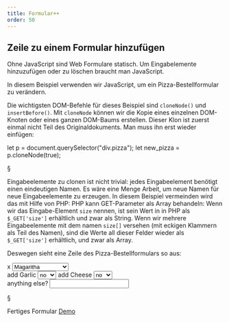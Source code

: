 ```yaml
---
title: Formular++
order: 50
---
```


Zeile zu einem Formular hinzufügen
-------------------
Ohne JavaScript sind Web Formulare statisch. Um Eingabelemente hinzuzufügen
oder zu löschen braucht man JavaScript. 

In diesem Beispiel verwenden wir JavaScript, um ein Pizza-Bestellformular zu verändern. 

Die wichtigsten DOM-Befehle für dieses Beispiel sind `cloneNode()` und `insertBefore()`. 
Mit `cloneNode` können wir die Kopie eines einzelnen DOM-Knoten oder eines ganzen DOM-Baums erstellen. 
Dieser Klon ist zuerst einmal nicht Teil des Originaldokuments. Man muss ihn erst wieder
einfügen:

<javascript>
let p = document.querySelector("div.pizza");
let new_pizza = p.cloneNode(true);
</javascript>

§

Eingabeelemente zu clonen ist nicht trivial: jedes Eingabeelement benötigt einen eindeutigen Namen. 
Es wäre eine Menge Arbeit, um neue Namen für neue Eingabeelemente zu erzeugen. In diesem Beispiel 
vermeinden wird das mit Hilfe von PHP: PHP kann GET-Parameter als Array behandeln: 
Wenn wir das Eingabe-Element `size` nennen, ist sein Wert in in PHP als `$_GET['size']` erhältlich und zwar als String.
Wenn wir mehrere Eingabeelemente mit dem namen `size[]` versehen (mit eckigen Klammern als Teil des Namen),
sind die Werte all dieser Felder wieder als `$_GET['size']` erhältlich, und zwar als Array.

Deswegen sieht eine Zeile des Pizza-Bestellformulars so aus:

<htmlcode>
<div class="pizza">
  <span class="removethis">x</span>
  <select name="pizzatype[]">
    <option selected="selected">Magaritha</option>
    <option>Vegetarian</option>
    <option>Quattro Staggione</option>
  </select>
  <br>
  <label>add Garlic 
    <select name="addgarlic[]">
      <option selected="selected">no</option>
      <option>yes</option>
    </select>
  </label>
  <label>add Cheese 
    <select name="addcheese[]">
      <option selected="selected">no</option>
      <option>yes</option>
    </select>
  </label>
  <br>
  <label>anything else? 
    <input name="comment[]" type="text">
  </label>
</div>
</htmlcode>

§

Fertiges Formular [Demo](/images/example_js_add_to_form.html)
